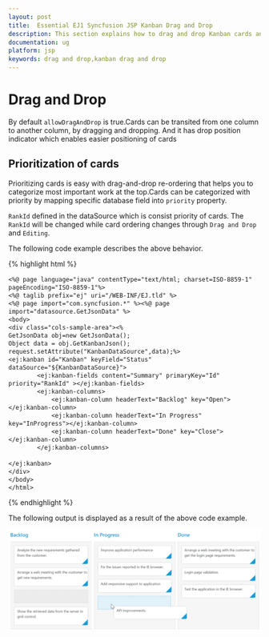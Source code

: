 ```yaml
---
layout: post
title:  Essential EJ1 Syncfusion JSP Kanban Drag and Drop
description: This section explains how to drag and drop Kanban cards and their features of the Syncfusion JSP Kanban component.
documentation: ug
platform: jsp
keywords: drag and drop,kanban drag and drop
---
```


# Drag and Drop

By default `allowDragAndDrop` is true.Cards can be transited from one column to another column, by dragging and dropping. And it has drop position indicator which enables easier positioning of cards

## Prioritization of cards

Prioritizing cards is easy with drag-and-drop re-ordering that helps you to categorize most important work at the top.Cards can be categorized with priority by mapping specific database field into `priority` property.

`RankId` defined in the dataSource which is consist priority of cards. The `RankId` will be changed while card ordering changes through `Drag and Drop` and `Editing`.

The following code example describes the above behavior.

{% highlight html %}

    <%@ page language="java" contentType="text/html; charset=ISO-8859-1" pageEncoding="ISO-8859-1"%>
	<%@ taglib prefix="ej" uri="/WEB-INF/EJ.tld" %>
	<%@ page import="com.syncfusion.*" %><%@ page import="datasource.GetJsonData" %> 
    <body>
	<div class="cols-sample-area"><%
    GetJsonData obj=new GetJsonData();
    Object data = obj.GetKanbanJson();
    request.setAttribute("KanbanDataSource",data);%>
    <ej:kanban id="Kanban" keyField="Status" dataSource="${KanbanDataSource}">
			<ej:kanban-fields content="Summary" primaryKey="Id" priority="RankId" ></ej:kanban-fields>
			<ej:kanban-columns>
				<ej:kanban-column headerText="Backlog" key="Open"></ej:kanban-column>
				<ej:kanban-column headerText="In Progress" key="InProgress"></ej:kanban-column>
				<ej:kanban-column headerText="Done" key="Close"></ej:kanban-column>
			</ej:kanban-columns>
			
    </ej:kanban>
	</div>
    </body>
    </html>
    
{% endhighlight %}

The following output is displayed as a result of the above code example.

![](Drag_and_Drop_images/drag_and_drop_img1.png)

